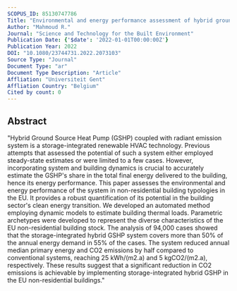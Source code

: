 ```yaml
---
SCOPUS_ID: 85130747786
Title: "Environmental and energy performance assessment of hybrid ground source heat pump coupled with TABS emission system in the EU non-residential building typologies"
Author: "Mahmoud R."
Journal: "Science and Technology for the Built Environment"
Publication Date: {'$date': '2022-01-01T00:00:00Z'}
Publication Year: 2022
DOI: "10.1080/23744731.2022.2073103"
Source Type: "Journal"
Document Type: "ar"
Document Type Description: "Article"
Affliation: "Universiteit Gent"
Affliation Country: "Belgium"
Cited by count: 0
---
```


## Abstract
"Hybrid Ground Source Heat Pump (GSHP) coupled with radiant emission system is a storage-integrated renewable HVAC technology. Previous attempts that assessed the potential of such a system either employed steady-state estimates or were limited to a few cases. However, incorporating system and building dynamics is crucial to accurately estimate the GSHP's share in the total final energy delivered to the building, hence its energy performance. This paper assesses the environmental and energy performance of the system in non-residential building typologies in the EU. It provides a robust quantification of its potential in the building sector's clean energy transition. We developed an automated method employing dynamic models to estimate building thermal loads. Parametric archetypes were developed to represent the diverse characteristics of the EU non-residential building stock. The analysis of 94,000 cases showed that the storage-integrated hybrid GSHP system covers more than 50% of the annual energy demand in 55% of the cases. The system reduced annual median primary energy and CO2 emissions by half compared to conventional systems, reaching 25 kWh/(m2.a) and 5 kgCO2/(m2.a), respectively. These results suggest that a significant reduction in CO2 emissions is achievable by implementing storage-integrated hybrid GSHP in the EU non-residential buildings."
